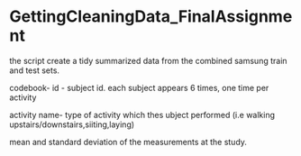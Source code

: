 # GettingCleaningData_FinalAssignment
the script create a tidy summarized data from the combined samsung train and test sets.

codebook-
id - subject id. each subject appears 6 times, one time per activity</br>

activity name- type of activity which thes ubject performed (i.e walking upstairs/downstairs,siiting,laying) </br>

mean and standard deviation of the measurements at the study.
